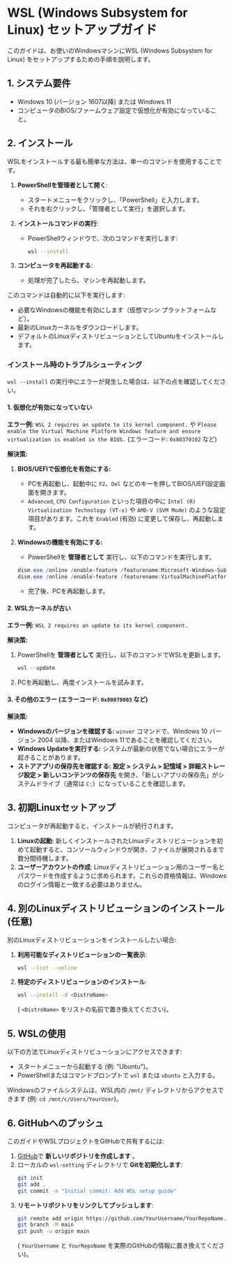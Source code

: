 # WSL (Windows Subsystem for Linux) セットアップガイド

このガイドは、お使いのWindowsマシンにWSL (Windows Subsystem for Linux) をセットアップするための手順を説明します。

## 1. システム要件

- Windows 10 (バージョン 1607以降) または Windows 11
- コンピュータのBIOS/ファームウェア設定で仮想化が有効になっていること。

## 2. インストール

WSLをインストールする最も簡単な方法は、単一のコマンドを使用することです。

1.  **PowerShellを管理者として開く**:
    - スタートメニューをクリックし、「PowerShell」と入力します。
    - それを右クリックし、「管理者として実行」を選択します。

2.  **インストールコマンドの実行**:
    - PowerShellウィンドウで、次のコマンドを実行します:
      ```bash
      wsl --install
      ```

3.  **コンピュータを再起動する**:
    - 処理が完了したら、マシンを再起動します。

このコマンドは自動的に以下を実行します:
- 必要なWindowsの機能を有効にします（仮想マシン プラットフォームなど）。
- 最新のLinuxカーネルをダウンロードします。
- デフォルトのLinuxディストリビューションとしてUbuntuをインストールします。

### インストール時のトラブルシューティング

`wsl --install` の実行中にエラーが発生した場合は、以下の点を確認してください。

#### 1. 仮想化が有効になっていない

**エラー例:** `WSL 2 requires an update to its kernel component.` や `Please enable the Virtual Machine Platform Windows feature and ensure virtualization is enabled in the BIOS.` (エラーコード: `0x80370102` など)

**解決策:**

1.  **BIOS/UEFIで仮想化を有効にする:**
    *   PCを再起動し、起動中に `F2`、`Del` などのキーを押してBIOS/UEFI設定画面を開きます。
    *   `Advanced`, `CPU Configuration` といった項目の中に `Intel (R) Virtualization Technology (VT-x)` や `AMD-V (SVM Mode)` のような設定項目があります。これを `Enabled` (有効) に変更して保存し、再起動します。

2.  **Windowsの機能を有効にする:**
    *   PowerShellを **管理者として** 実行し、以下のコマンドを実行します。
      ```powershell
      dism.exe /online /enable-feature /featurename:Microsoft-Windows-Subsystem-Linux /all /norestart
      dism.exe /online /enable-feature /featurename:VirtualMachinePlatform /all /norestart
      ```
    *   完了後、PCを再起動します。

#### 2. WSLカーネルが古い

**エラー例:** `WSL 2 requires an update to its kernel component.`

**解決策:**

1.  PowerShellを **管理者として** 実行し、以下のコマンドでWSLを更新します。
    ```powershell
    wsl --update
    ```
2.  PCを再起動し、再度インストールを試みます。

#### 3. その他のエラー (エラーコード: `0x80070003` など)

**解決策:**

*   **Windowsのバージョンを確認する:** `winver` コマンドで、Windows 10 バージョン 2004 以降、またはWindows 11であることを確認してください。
*   **Windows Updateを実行する:** システムが最新の状態でない場合にエラーが起きることがあります。
*   **ストアアプリの保存先を確認する:** **設定 > システム > 記憶域 > 詳細ストレージ設定 > 新しいコンテンツの保存先** を開き、「新しいアプリの保存先」がシステムドライブ（通常は `C:`）になっていることを確認します。

## 3. 初期Linuxセットアップ

コンピュータが再起動すると、インストールが続行されます。

1.  **Linuxの起動**: 新しくインストールされたLinuxディストリビューションを初めて起動すると、コンソールウィンドウが開き、ファイルが展開されるまで数分間待機します。
2.  **ユーザーアカウントの作成**: Linuxディストリビューション用のユーザー名とパスワードを作成するように求められます。これらの資格情報は、Windowsのログイン情報と一致する必要はありません。

## 4. 別のLinuxディストリビューションのインストール (任意)

別のLinuxディストリビューションをインストールしたい場合:

1.  **利用可能なディストリビューションの一覧表示**:
    ```bash
    wsl --list --online
    ```

2.  **特定のディストリビューションのインストール**:
    ```bash
    wsl --install -d <DistroName>
    ```
    ( `<DistroName>` をリストの名前で置き換えてください)。

## 5. WSLの使用

以下の方法でLinuxディストリビューションにアクセスできます:
- スタートメニューから起動する (例: "Ubuntu")。
- PowerShellまたはコマンドプロンプトで `wsl` または `ubuntu` と入力する。

Windowsのファイルシステムは、WSL内の `/mnt/` ディレクトリからアクセスできます (例: `cd /mnt/c/Users/YourUser`)。

## 6. GitHubへのプッシュ

このガイドやWSLプロジェクトをGitHubで共有するには:

1.  [GitHub](https://github.com/new)で **新しいリポジトリを作成します** 。
2.  ローカルの `wsl-setting` ディレクトリで **Gitを初期化します**:
    ```bash
    git init
    git add .
    git commit -m "Initial commit: Add WSL setup guide"
    ```
3.  **リモートリポジトリをリンクしてプッシュします**:
    ```bash
    git remote add origin https://github.com/YourUsername/YourRepoName.git
    git branch -M main
    git push -u origin main
    ```
    ( `YourUsername` と `YourRepoName` を実際のGitHubの情報に置き換えてください)。